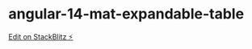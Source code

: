 # angular-14-mat-expandable-table

[Edit on StackBlitz ⚡️](https://stackblitz.com/edit/angular-ivy-pw1bhs)